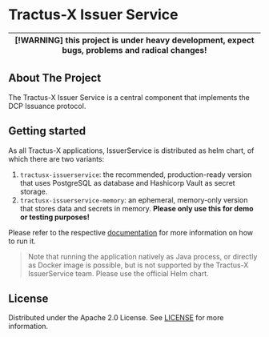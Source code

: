 # Tractus-X Issuer Service

| [!WARNING] this project is under heavy development, expect bugs, problems and radical changes! |
|------------------------------------------------------------------------------------------------|

## About The Project

The Tractus-X Issuer Service is a central component that implements the DCP Issuance protocol.

## Getting started

As all Tractus-X applications, IssuerService is distributed as helm chart, of which there are two variants:

1. `tractusx-issuerservice`: the recommended, production-ready version that uses PostgreSQL as database and Hashicorp
   Vault as secret storage.
2. `tractusx-issuerservice-memory`: an ephemeral, memory-only version that stores data and secrets in memory. **Please
   only use this for demo or testing purposes!**

Please refer to the respective [documentation](./charts/tractusx-issuerservice/README.md) for more information on how to
run it.

> Note that running the application natively as Java process, or directly as Docker image is possible, but is not
> supported by the Tractus-X IssuerService team. Please use the official Helm chart.

## License

Distributed under the Apache 2.0 License.
See [LICENSE](https://github.com/eclipse-tractusx/tractusx-edc/blob/main/LICENSE) for more information.

<!-- MARKDOWN LINKS & IMAGES -->
<!-- https://www.markdownguide.org/basic-syntax/#reference-style-links -->

[contributors-shield]: https://img.shields.io/github/contributors/eclipse-tractusx/tractusx-issuerservice.svg?style=for-the-badge

[contributors-url]: https://github.com/eclipse-tractusx/tractusx-issuerservice/graphs/contributors

[stars-shield]: https://img.shields.io/github/stars/eclipse-tractusx/tractusx-issuerservice.svg?style=for-the-badge

[stars-url]: https://github.com/eclipse-tractusx/tractusx-issuerservice/stargazers

[license-shield]: https://img.shields.io/github/license/eclipse-tractusx/tractusx-issuerservice.svg?style=for-the-badge

[license-url]: https://github.com/eclipse-tractusx/tractusx-issuerservice/blob/main/LICENSE

[release-shield]: https://img.shields.io/github/v/release/eclipse-tractusx/tractusx-issuerservice.svg?style=for-the-badge

[release-url]: https://github.com/eclipse-tractusx/tractusx-issuerservice/releases
